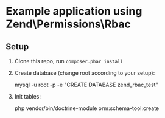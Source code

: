 Example application using Zend\Permissions\Rbac
===============================================

Setup
-----

1. Clone this repo, run `composer.phar install`

2. Create database (change root according to your setup):

    mysql -u root -p -e "CREATE DATABASE zend_rbac_test"

3. Init tables:

    php vendor/bin/doctrine-module orm:schema-tool:create